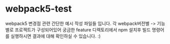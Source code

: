 # webpack5-test
webpack5 변경점 관련 간단한 예시 작성 파일들 입니다.
각 webpack버전별 -> 기능별로 프로젝트가 구성되어있어 궁금한 feature 디렉토리에서 npm 설치후 빌드 명령어를 실행하시면 결과에 대해 확인하실 수 있습니다. :)
